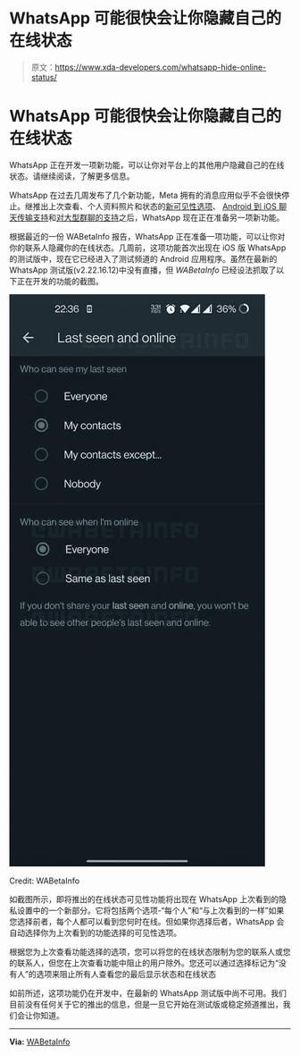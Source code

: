 # WhatsApp 可能很快会让你隐藏自己的在线状态

> 原文：<https://www.xda-developers.com/whatsapp-hide-online-status/>

# WhatsApp 可能很快会让你隐藏自己的在线状态

WhatsApp 正在开发一项新功能，可以让你对平台上的其他用户隐藏自己的在线状态。请继续阅读，了解更多信息。

WhatsApp 在过去几周发布了几个新功能，Meta 拥有的消息应用似乎不会很快停止。继推出上次查看、个人资料照片和状态的[新可见性选项](https://www.xda-developers.com/whatsapp-new-visibility-options-last-seen-profile-photo-status/)、 [Android 到 iOS 聊天传输支持](https://www.xda-developers.com/whatsapp-data-transfer-from-android-to-ios-official/)和[对大型群聊的支持](https://www.xda-developers.com/whatsapp-512-people-limit-rolling-out/)之后，WhatsApp 现在正在准备另一项新功能。

根据最近的一份 WABetaInfo 报告，WhatsApp 正在准备一项功能，可以让你对你的联系人隐藏你的在线状态。几周前，这项功能首次出现在 iOS 版 WhatsApp 的测试版中，现在它已经进入了测试频道的 Android 应用程序。虽然在最新的 WhatsApp 测试版(v2.22.16.12)中没有直播，但 *WABetaInfo* 已经设法抓取了以下正在开发的功能的截图。

 <picture>![Screenshot of upcoming WhatsApp Last seen and online settings.](img/8c513fb101686cae12c0e735ae0db608.png)</picture> 

Credit: WABetaInfo

如截图所示，即将推出的在线状态可见性功能将出现在 WhatsApp 上次看到的隐私设置中的一个新部分。它将包括两个选项-“每个人”和“与上次看到的一样”如果您选择前者，每个人都可以看到您何时在线。但如果你选择后者，WhatsApp 会自动选择你为上次看到的功能选择的可见性选项。

根据您为上次查看功能选择的选项，您可以将您的在线状态限制为您的联系人或您的联系人，但您在上次查看功能中阻止的用户除外。您还可以通过选择标记为“没有人”的选项来阻止所有人查看您的最后显示状态和在线状态

如前所述，这项功能仍在开发中，在最新的 WhatsApp 测试版中尚不可用。我们目前没有任何关于它的推出的信息，但是一旦它开始在测试版或稳定频道推出，我们会让你知道。

* * *

**Via:** [WABetaInfo](https://wabetainfo.com/whatsapp-beta-for-android-2-22-16-12-whats-new/)